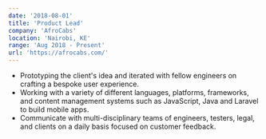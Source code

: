 ```yaml
---
date: '2018-08-01'
title: 'Product Lead'
company: 'AfroCabs'
location: 'Nairobi, KE'
range: 'Aug 2018 - Present'
url: 'https://afrocabs.com/'
---
```


- Prototyping the client's idea and iterated with fellow engineers on crafting a bespoke user experience.
- Working with a variety of different languages, platforms, frameworks, and content management systems such as JavaScript, Java and Laravel to build mobile apps.
- Communicate with multi-disciplinary teams of engineers, testers, legal, and clients on a daily basis focused on customer feedback.
